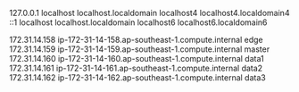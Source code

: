 127.0.0.1   localhost localhost.localdomain localhost4 localhost4.localdomain4
::1         localhost localhost.localdomain localhost6 localhost6.localdomain6

172.31.14.158 ip-172-31-14-158.ap-southeast-1.compute.internal edge
172.31.14.159 ip-172-31-14-159.ap-southeast-1.compute.internal master
172.31.14.160 ip-172-31-14-160.ap-southeast-1.compute.internal data1 
172.31.14.161 ip-172-31-14-161.ap-southeast-1.compute.internal data2 
172.31.14.162 ip-172-31-14-162.ap-southeast-1.compute.internal data3 
